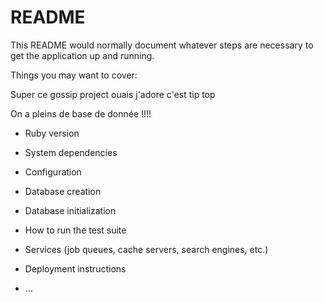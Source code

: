 # README

This README would normally document whatever steps are necessary to get the
application up and running.

Things you may want to cover:

Super ce gossip project ouais j'adore c'est  tip top

On a pleins de base de donnée !!!!

* Ruby version

* System dependencies

* Configuration

* Database creation

* Database initialization

* How to run the test suite

* Services (job queues, cache servers, search engines, etc.)

* Deployment instructions

* ...
